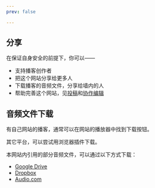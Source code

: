 ```yaml
---
prev: false

---
```


## 分享

在保证自身安全的前提下，你可以——
- 支持播客创作者
- 把这个网站分享给更多人
- 下载播客的音频文件，分享给墙内的人
- 帮助完善这个网站，见[投稿](/#投稿)和[协作编辑](/collaborate)

## 音频文件下载

有自己网站的播客，通常可以在网站的播放器中找到下载按钮。

其它平台，可以尝试用浏览器插件下载。

本网站内引用的部分音频文件，可以通过以下方式下载：
- [Google Drive](https://drive.google.com/drive/folders/1KMLBC7lKtnHMxcMMj9KtuBcEN4wxR80f?usp=sharing)
- [Dropbox](https://www.dropbox.com/scl/fo/pyvtffl4p86bnc2irmn8f/h?rlkey=dfn0i30m3r6e4r6e9go5hb0ql&dl=0)
- [Audio.com](https://audio.com/quiet-knight)
